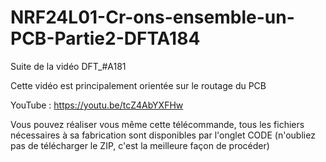 # NRF24L01-Cr-ons-ensemble-un-PCB-Partie2-DFTA184
Suite de la vidéo DFT_#A181

Cette vidéo est principalement orientée sur le routage du PCB

YouTube : https://youtu.be/tcZ4AbYXFHw

Vous pouvez réaliser vous même cette télécommande, tous les fichiers nécessaires à sa fabrication sont disponibles par l'onglet CODE (n'oubliez pas de télécharger le ZIP, c'est la meilleure façon de procéder)
